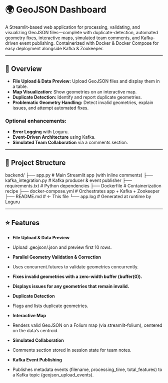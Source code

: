 # 🌍 GeoJSON Dashboard

A Streamlit-based web application for processing, validating, and visualizing GeoJSON files—complete with duplicate-detection, automated geometry fixes, interactive maps, simulated team comments, and Kafka-driven event publishing. Containerized with Docker & Docker Compose for easy deployment alongside Kafka & Zookeeper.

---

## 🚀 Overview

- **File Upload & Data Preview:** Upload GeoJSON files and display them in a table.
- **Map Visualization:** Show geometries on an interactive map.
- **Duplicate Detection:** Identify and report duplicate geometries.
- **Problematic Geometry Handling:** Detect invalid geometries, explain issues, and attempt automated fixes.

### Optional enhancements:
- **Error Logging** with Loguru.
- **Event-Driven Architecture** using Kafka.
- **Simulated Team Collaboration** via a comments section.

---

## 📂 Project Structure

backend/
├── app.py                  # Main Streamlit app (with inline comments)
├── kafka_integration.py    # Kafka producer & event publisher
├── requirements.txt        # Python dependencies
├── Dockerfile              # Containerization recipe
├── docker-compose.yml      # Orchestrates app + Kafka + Zookeeper
├── README.md               # ← This file
└── app.log                 # Generated at runtime by Loguru

---

## ⭐ Features

- **File Upload & Data Preview**
- Upload .geojson/.json and preview first 10 rows.

- **Parallel Geometry Validation & Correction**
- Uses concurrent.futures to validate geometries concurrently.

- **Fixes invalid geometries with a zero-width buffer (buffer(0)).**
- **Displays issues for any geometries that remain invalid.**

- **Duplicate Detection**
- Flags and lists duplicate geometries.

- **Interactive Map**
- Renders valid GeoJSON on a Folium map (via streamlit-folium), centered on the data’s centroid.

- **Simulated Collaboration**
- Comments section stored in session state for team notes.

- **Kafka Event Publishing**
- Publishes metadata events (filename, processing_time, total_features) to a Kafka topic (geojson_upload_events).
